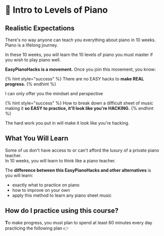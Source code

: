 # 🎹 Intro to Levels of Piano

## **Realistic Expectations**

There's no way anyone can teach you everything about piano in 10 weeks. Piano is a lifelong journey.   
  
In these 10 weeks, you will learn the 10 levels of piano you must master if you wish to play piano well.   
  
**EasyPianoHacks is a movement.** Once you join this movement, you know:

{% hint style="success" %}
There are no EASY hacks to **make REAL progress.**
{% endhint %}

I can only offer you the mindset and perspective 

{% hint style="success" %}
How to break down a difficult sheet of music making it **so EASY to practice, it'll look like you're HACKING.**
{% endhint %}

  
The hard work you put in will make it look like you're hacking.  
  


## **What You Will Learn**

Some of us don't have access to or can't afford the luxury of a private piano teacher.   
In 10 weeks, you will learn to think like a piano teacher. 

The **difference between this EasyPianoHacks and other alternatives** is you will learn:

* exactly what to practice on piano
* how to improve on your own
* apply this method to learn any piano sheet music 

## **How do I practice using this course?**

**T**o make progress, you must plan to spend at least 60 minutes every day practicing the following plan 👉

